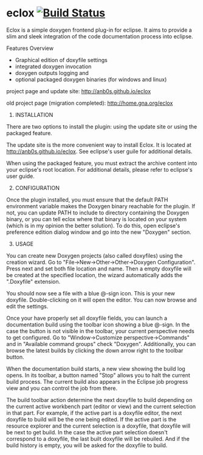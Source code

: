 # eclox  [![Build Status](https://travis-ci.org/anb0s/eclox.svg)](https://travis-ci.org/anb0s/eclox)

Eclox is a simple doxygen frontend plug-in for eclipse. It aims to provide a slim and sleek integration of the code documentation process into eclipse.

Features Overview
- Graphical edition of doxyfile settings
- integrated doxygen invocation
- doxygen outputs logging and
- optional packaged doxygen binaries (for windows and linux)

project page and update site:  http://anb0s.github.io/eclox

old project page (migration completed): http://home.gna.org/eclox

1. INSTALLATION

 There are two options to install the plugin: using the update site or
 using the packaged feature.

 The update site is the more convenient way to install Eclox. It is
 located at <http://anb0s.github.io/eclox>. See eclipse's user
 guile for additional details.

 When using the packaged feature, you must extract the archive content into
 your eclipse's root location. For additional details, please refer to
 eclipse's user guide.

2. CONFIGURATION

 Once the plugin installed, you must ensure that the default PATH environment
 variable makes the Doxygen binary reachable for the plugin. If not, you can
 update PATH to include to directory containing the Doxygen binary, or you can
 tell eclox where that binary is located on your system (which is in my opinion
 the better solution). To do this, open eclipse's preference edition dialog
 window and go into the new "Doxygen" section.

3. USAGE

 You can create new Doxygen projects (also called doxyfiles) using the
 creation wizard. Go to "File->New->Other->Other->Doxygen Configuration". Press
 next and set both file location and name. Then a empty doxyfile will be
 created at the specified location, the wizard automatically adds the
 ".Doxyfile" extension.

 You should now see a file with a blue @-sign icon. This is your new
 doxyfile. Double-clicking on it will open the editor. You can now browse and
 edit the settings.

 Once your have properly set all doxyfile fields, you can launch a
 documentation build using the toolbar icon showing a blue @-sign. In
 the case the button is not visible in the toolbar, your current perspective
 needs to get configured. Go to "Window->Customize perspective->Commands" and
 in "Available command groups" check "Doxygen". Additionally, you can browse
 the latest builds by clicking the down arrow right to the toolbar button.

 When the documentation build starts, a new view showing the build log opens.
 In its toolbar, a button named "Stop" allows you to halt the current build
 process. The current build also appears in the Eclipse job progress view and
 you can control the job from there.

 The build toolbar action determine the next doxyfile to build depending on
 the current active workbench part (editor or view) and the current selection
 in that part. For example, if the active part is a doxyfile editor, the next
 doxyfile to build will be the one being edited. If the active part is the
 resource explorer and the current selection is a doxyfile, that doxyfile will
 be next to get build. In the case the active part selection doesn't correspond
 to a doxyfile, the last built doxyfile will be rebuiled. And if the build
 history is empty, you will be asked for the doxyfile to build.
